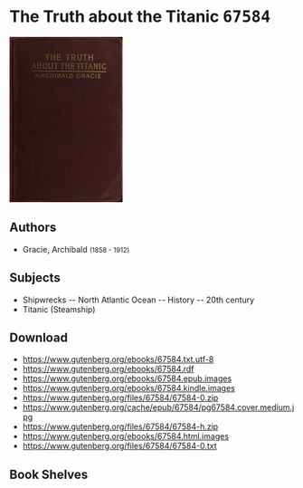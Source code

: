 # The Truth about the Titanic <kbd>67584</kbd>

![](./cover.medium.jpg "")

## Authors


 - Gracie, Archibald <small>(1858 - 1912)</small>

## Subjects


 - Shipwrecks -- North Atlantic Ocean -- History -- 20th century
 - Titanic (Steamship)

## Download


 - https://www.gutenberg.org/ebooks/67584.txt.utf-8
 - https://www.gutenberg.org/ebooks/67584.rdf
 - https://www.gutenberg.org/ebooks/67584.epub.images
 - https://www.gutenberg.org/ebooks/67584.kindle.images
 - https://www.gutenberg.org/files/67584/67584-0.zip
 - https://www.gutenberg.org/cache/epub/67584/pg67584.cover.medium.jpg
 - https://www.gutenberg.org/files/67584/67584-h.zip
 - https://www.gutenberg.org/ebooks/67584.html.images
 - https://www.gutenberg.org/files/67584/67584-0.txt

## Book Shelves


